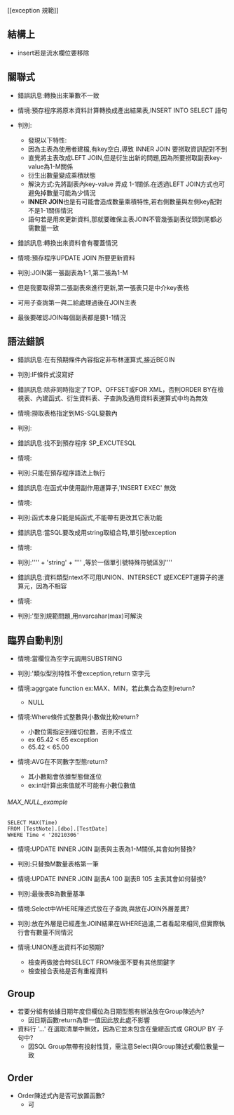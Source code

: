 
[[exception 規範]]

## 結構上
- insert若是流水欄位要移除

 




## 關聯式
- 錯誤訊息:轉換出來筆數不一致
- 情境:預存程序將原本資料計算轉換成產出結果表,INSERT INTO SELECT 語句
- 判別:
   - 發現以下特性:
   - 因為主表為使用者建檔,有key空白,導致 INNER JOIN 要撈取資訊配對不到
   - 直覺將主表改成LEFT JOIN,但是衍生出新的問題,因為所要撈取副表key-value為1-M關係
   - 衍生出數量變成乘積狀態
   - 解決方式:先將副表內key-value 弄成 1-1關係.在透過LEFT JOIN方式也可避免掉數量可能為少情況
   - **INNER JOIN**也是有可能會造成數量乘積特性,若右側數量與左側key配對不是1-1關係情況
   - 語句若是用來更新資料,那就要確保主表JOIN不管幾張副表從頭到尾都必需數量一致

- 錯誤訊息:轉換出來資料會有覆蓋情況
- 情境:預存程序UPDATE JOIN 所要更新資料
- 判別:JOIN第一張副表為1-1,第二張為1-M
- 但是我要取得第二張副表來進行更新,第一張表只是中介key表格
- 可用子查詢第一與二給處理過後在JOIN主表
- 最後要確認JOIN每個副表都是要1-1情況


## 語法錯誤

- 錯誤訊息:在有預期條件內容指定非布林運算式,接近BEGIN
- 判別:IF條件式沒寫好


- 錯誤訊息:除非同時指定了TOP、OFFSET或FOR XML，否則ORDER BY在檢視表、內建函式、衍生資料表、子查詢及通用資料表運算式中均為無效
- 情境:撈取表格指定到MS-SQL變數內
- 判別:

- 錯誤訊息:找不到預存程序 SP_EXCUTESQL
- 情境:
- 判別:只能在預存程序語法上執行

- 錯誤訊息:在函式中使用副作用運算子,'INSERT EXEC' 無效
- 情境:
- 判別:函式本身只能是純函式,不能帶有更改其它表功能


- 錯誤訊息:當SQL要改成用string取組合時,單引號exception
- 情境:
- 判別:'''' + 'string' + '''' ,等於一個單引號特殊符號區別''''

- 錯誤訊息:資料類型ntext不可用UNION、INTERSECT 或EXCEPT運算子的運算元，因為不相容
- 情境:
- 判別:'型別規範問題,用nvarcahar(max)可解決

## 臨界自動判別

- 情境:當欄位為空字元調用SUBSTRING
- 判別:'類似型別特性不會exception,return 空字元

- 情境:aggrgate function ex:MAX、MIN，若此集合為空則return?
  - NULL

- 情境:Where條件式整數與小數做比較return?
  - 小數位需指定到確切位數，否則不成立
  - ex 65.42 < 65 exception
  - 65.42 < 65.00

- 情境:AVG在不同數字型態return?
  - 其小數點會依據型態做進位
  - ex:int計算出來值就不可能有小數位數值 

###### MAX_NULL_example
```
SELECT MAX(Time)
FROM [TestNote].[dbo].[TestDate]
WHERE Time < '20210306'
```

- 情境:UPDATE INNER JOIN 副表與主表為1-M關係,其會如何替換?
- 判別:只替換M數量表格第一筆

- 情境:UPDATE INNER JOIN 副表A 100 副表B 105 主表其會如何替換?
- 判別:最後表B為數量基準

- 情境:Select中WHERE陳述式放在子查詢,與放在JOIN外層差異?
- 判別:放在外層是已經產生JOIN結果在WHERE過濾,二者看起來相同,但實際執行會有數量不同情況

- 情境:UNION產出資料不如預期?
  - 檢查再做接合時SELECT FROM後面不要有其他關鍵字
  - 檢查接合表格是否有重複資料



## Group
- 若要分組有依據日期年度但欄位為日期型態有辦法放在Group陳述內?
  - 因日期函數return為單一值因此放此處不影響
- 資料行 '...' 在選取清單中無效，因為它並未包含在彙總函式或 GROUP BY 子句中?
  - 因SQL Group無帶有投射性質，需注意Select與Group陳述式欄位數量一致 
## Order
- Order陳述式內是否可放置函數?
  - 可 

